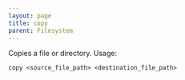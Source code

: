 ```yaml
---
layout: page
title: copy
parent: Filesystem
---
```

Copies a file or directory. Usage:
```
copy <source_file_path> <destination_file_path>
```


